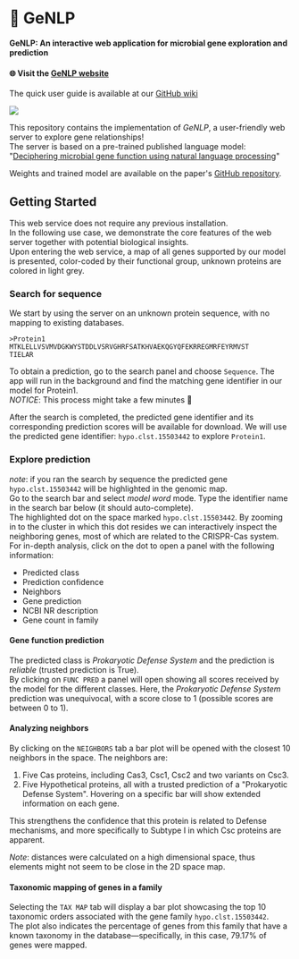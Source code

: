 # :dna: GeNLP

**GeNLP: An interactive web application for microbial gene exploration and prediction**

#### :globe_with_meridians: Visit the [GeNLP website](http://gnlp.bursteinlab.org/)

The quick user guide is available at our [GitHub wiki](https://github.com/burstein-lab/genomic-nlp-server/wiki)

![](https://github.com/burstein-lab/genomic-nlp-server/blob/main/img/gif-120speed.gif)

This repository contains the implementation of _GeNLP_, a user-friendly web server to explore gene relationships!<br>
The server is based on a pre-trained published language model:<br>
"[Deciphering microbial gene function using natural language processing](https://www.nature.com/articles/s41467-022-33397-4)"<br>

Weights and trained model are available on the paper's [GitHub repository](https://github.com/burstein-lab/genomic-nlp).

## Getting Started

This web service does not require any previous installation.<br/>
In the following use case, we demonstrate the core features of the web server together with potential biological insights.
<br>
Upon entering the web service, a map of all genes supported by our model is presented, color-coded by their functional group, unknown proteins are colored in light grey.<br>

### Search for sequence
We start by using the server on an unknown protein sequence, with no mapping to existing databases.

```
>Protein1
MTKLELLVSVMVDGKWYSTDDLVSRVGHRFSATKHVAEKQGYQFEKRREGMRFEYRMVST
TIELAR
```

To obtain a prediction, go to the search panel and choose `Sequence`. The app will run in the background and find the matching
gene identifier in our model for Protein1.<br>
_NOTICE_: This process might take a few minutes :hugs:<br>

After the search is completed, the predicted gene identifier and its corresponding prediction scores will be available for download.
We will use the predicted gene identifier: `hypo.clst.15503442` to explore `Protein1`.<br>

### Explore prediction

_note_: if you ran the search by sequence the predicted gene `hypo.clst.15503442` will be highlighted in the genomic map.<br>
Go to the search bar and select _model word_ mode. Type the identifier name in the search bar below (it should auto-complete).<br>
The highlighted dot on the space marked `hypo.clst.15503442`. By zooming in to the cluster in which this dot resides we can interactively inspect the neighboring genes, most of which are related to the CRISPR-Cas system.
For in-depth analysis, click on the dot to open a panel with the following information:

- Predicted class
- Prediction confidence
- Neighbors
- Gene prediction
- NCBI NR description
- Gene count in family

#### Gene function prediction

The predicted class is _Prokaryotic Defense System_ and the prediction is _reliable_ (trusted prediction is True).<br>
By clicking on `FUNC PRED` a panel will open showing all scores received by the model for the different classes. Here, the
_Prokaryotic Defense System_ prediction was unequivocal, with a score close to 1 (possible scores are between 0 to 1).<br>

#### Analyzing neighbors

By clicking on the `NEIGHBORS` tab a bar plot will be opened with the closest 10 neighbors in the space.
The neighbors are:

1. Five Cas proteins, including Cas3, Csc1, Csc2 and two variants on Csc3.
2. Five Hypothetical proteins, all with a trusted prediction of a "Prokaryotic Defense System".
   Hovering on a specific bar will show extended information on each gene.<br>

This strengthens the confidence that this protein is related to Defense mechanisms, and more specifically to Subtype I in which Csc proteins are apparent.<br>

_*Note*_: distances were calculated on a high dimensional space, thus elements might not seem to be close in the 2D space map.<br>

#### Taxonomic mapping of genes in a family

Selecting the `TAX MAP` tab will display a bar plot showcasing the top 10 taxonomic orders associated with the gene family `hypo.clst.15503442`.<br>
The plot also indicates the percentage of genes from this family that have a known taxonomy in the database—specifically, in this case, 79.17% of genes were mapped.
